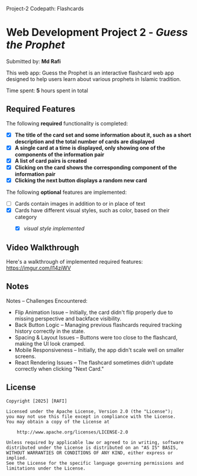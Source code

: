 Project-2
Codepath: Flashcards

# Web Development Project 2 - *Guess the Prophet*

Submitted by: **Md Rafi**

This web app: Guess the Prophet is an interactive flashcard web app designed to help users learn about various prophets in Islamic tradition.

Time spent: **5** hours spent in total

## Required Features

The following **required** functionality is completed:

- [x] **The title of the card set and some information about it, such as a short description and the total number of cards are displayed**
- [x] **A single card at a time is displayed, only showing one of the components of the information pair**
- [x] **A list of card pairs is created**
- [x] **Clicking on the card shows the corresponding component of the information pair**
- [x] **Clicking the next button displays a random new card**

The following **optional** features are implemented:

- [ ] Cards contain images in addition to or in place of text
- [x] Cards have different visual styles, such as color, based on their category
  - [x] *visual style implemented*


## Video Walkthrough

Here's a walkthrough of implemented required features:
https://imgur.com/l14ziWV

## Notes

Notes – Challenges Encountered:
- Flip Animation Issue – Initially, the card didn't flip properly due to missing perspective and backface visibility.
- Back Button Logic – Managing previous flashcards required tracking history correctly in the state.
- Spacing & Layout Issues – Buttons were too close to the flashcard, making the UI look cramped.
- Mobile Responsiveness – Initially, the app didn't scale well on smaller screens.
- React Rendering Issues – The flashcard sometimes didn’t update correctly when clicking "Next Card."

## License

    Copyright [2025] [RAFI]

    Licensed under the Apache License, Version 2.0 (the "License");
    you may not use this file except in compliance with the License.
    You may obtain a copy of the License at

        http://www.apache.org/licenses/LICENSE-2.0

    Unless required by applicable law or agreed to in writing, software
    distributed under the License is distributed on an "AS IS" BASIS,
    WITHOUT WARRANTIES OR CONDITIONS OF ANY KIND, either express or implied.
    See the License for the specific language governing permissions and
    limitations under the License.

